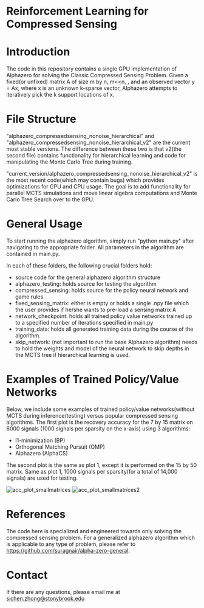 # Reinforcement Learning for Compressed Sensing

# Introduction
The code in this repository contains a single GPU implementation of Alphazero for solving the Classic Compressed Sensing Problem. Given a fixed(or unfixed) matrix A of size m by n, m<<n, , and an observed vector y = Ax, where x is an unknown k-sparse vector, Alphazero attempts to iteratively pick the k support locations of x. 
# File Structure
"alphazero_compressedsensing_nonoise_hierarchical" and "alphazero_compressedsensing_nonoise_hierarchical_v2" are the current most stable versions. The difference between these two is that v2(the second file) contains functionality for hierarchical learning and code for manipulating the Monte Carlo Tree during training. 

"current_version/alphazero_compressedsensing_nonoise_hierarchical_v2" is the most recent code(which may contain bugs) which provides optimizations for GPU and CPU usage. The goal is to add functionality for parallel MCTS simulations and move linear algebra computations and Monte Carlo Tree Search over to the GPU. 

# General Usage
To start running the alphazero algorithm, simply run "python main.py" after navigating to the appropriate folder. All parameters in the algorithm are contained in main.py.

In each of these folders, the following crucial folders hold:
- source code for the general alphazero algorithm structure
- alphazero_testing: holds source for testing the algorithm
- compressed_sensing: holds source for the policy neural network and game rules
- fixed_sensing_matrix: either is empty or holds a single .npy file which the user provides if he/she wants to pre-load a sensing matrix A
- network_checkpoint: holds all trained policy value networks trained up to a specified number of iterations specified in main.py
- training_data: holds all generated training data during the course of the algorithm.
- skip_network: (not important to run the base Alphazero algorithm) needs to hold the weights and model of the neural network to skip depths in the MCTS tree if hierarchical learning is used. 

# Examples of Trained Policy/Value Networks 
Below, we include some examples of trained policy/value networks(without MCTS during inference/testing) versus popular compressed sensing algorithms. The first plot is the recovery accuracy for the 7 by 15 matrix on 6000 signals (1000 signals per sparsity on the x-axis) using 3 algorithms:

- l1-minimization (BP)
- Orthogonal Matching Pursuit (OMP)
- Alphazero (AlphaCS)

The second plot is the same as plot 1, except it is performed on the 15 by 50 matrix. Same as plot 1, 1000 signals per sparsity(for a total of 14,000 signals) are used for testing. 

![acc_plot_smallmatrices](https://user-images.githubusercontent.com/16004926/53453264-76c74200-39d8-11e9-92ec-c61c2c5ed046.png)
![acc_plot_smallmatrices2](https://user-images.githubusercontent.com/16004926/53453266-76c74200-39d8-11e9-9e68-0015b434b824.png)

# References
The code here is specialized and engineered towards only solving the compressed sensing problem. For a generalized alphazero algorithm which is applicable to any type of problem, please refer to https://github.com/suragnair/alpha-zero-general.

# Contact
If there are any questions, please email me at sichen.zhong@stonybrook.edu
